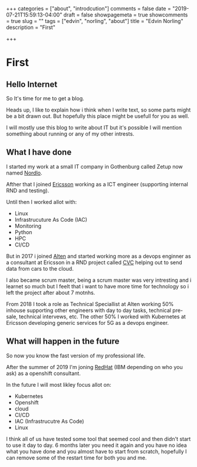 +++
categories = ["about", "introdcution"]
comments = false
date = "2019-07-21T15:59:13-04:00"
draft = false
showpagemeta = true
showcomments = true
slug = ""
tags = ["edvin", "norling", "about"]
title = "Edvin Norling"
description = "First"

+++

# First

## Hello Internet

So It's time for me to get a blog.

Heads up, I like to explain how i think when I write text, so some parts might be a bit drawn out. But hopefully this place might be usefull for you as well.

I will mostly use this blog to write about IT but it's possible I will mention something about running or any of my other intrests.

## What I have done

I started my work at a small IT company in Gothenburg called Zetup now named [Nordlo](https://nordlo.com).

Afther that I joined [Ericsson](https://www.ericsson.com) working as a ICT engineer (supporting internal RND and testing).

Until then I worked allot with:

* Linux
* Infrastrucuture As Code (IAC)
* Monitoring
* Python
* HPC
* CI/CD

But in 2017 i joined [Alten](https://www.alten.se/) and started working more as a devops enginner as a consultant at Ericsson in a RND project called [CVC][cvc_link] helping out to send data from cars to the cloud.

I also became scrum master, being a scrum master was very intresting and i learnet so much but I feelt that i want to have more time for technology so i left the project after about 7 motnhs.

From 2018 I took a role as Technical Speciallist at Alten working 50% inhouse supporting other engineers with day to day tasks, technical pre-sale, technical intervews, etc.
The other 50% I worked with Kubernetes at Ericsson developing generic services for 5G as a devops engineer.

## What will happen in the future

So now you know the fast version of my professional life.

After the summer of 2019 I'm joning [RedHat](https://www.redhat.com/) (IBM depending on who you ask) as a openshift consultant.

In the future I will most likley focus allot on:

* Kubernetes
* Openshift
* cloud
* CI/CD
* IAC (Infrastrucutre As Code)
* Linux

I think all of us have tested some tool that seemed cool and then didn't start to use it day to day.
6 months later you need it again and you have no idea what you have done and you almost have to start from scratch, hopefully I can remove some of the restart time for both you and me.

[cvc_link]: https://www.ericsson.com/en/internet-of-things/automotive/connected-vehicle-cloud
